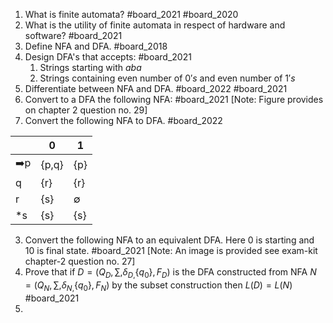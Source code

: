 1. What is finite automata? #board_2021 #board_2020 
2. What is the utility of finite automata in respect of hardware and software? #board_2021 
3. Define NFA and DFA. #board_2018 
4. Design DFA's that accepts: #board_2021 
	1. Strings starting with $aba$
	2. Strings containing even number of $0's$ and even number of $1's$ 
5. Differentiate between NFA and DFA. #board_2022 #board_2021 
6. Convert to a DFA the following NFA: #board_2021 
	[Note: Figure provides on chapter 2 question no. 29]
7. Convert the following NFA to DFA. #board_2022 

|     | 0     | 1   |
| --- | ----- | --- |
| ➡️p | {p,q} | {p} |
| q   | {r}   | {r} |
| r   | {s}   | ∅   |
| *s  | {s}   | {s} |

3. Convert the following NFA to an equivalent DFA. Here 0 is starting and 10 is final state. #board_2021 [Note: An image is provided see exam-kit chapter-2 question no. 27]
4. Prove that if $D=\left(Q_{D},\sum,\delta_{D,}\left\lbrace q_0\right\rbrace,F_{D}\right)$ is the DFA constructed from NFA $N=\left(Q_{N},\sum,\delta_{N,}\left\lbrace q_0\right\rbrace,F_{N}\right)$ by the subset construction then $L(D) = L(N)$ #board_2021 
5. 